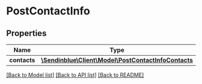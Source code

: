 # PostContactInfo

## Properties
Name | Type | Description | Notes
------------ | ------------- | ------------- | -------------
**contacts** | [**\Sendinblue\Client\Model\PostContactInfoContacts**](PostContactInfoContacts.md) |  | [optional] 

[[Back to Model list]](../README.md#documentation-for-models) [[Back to API list]](../README.md#documentation-for-api-endpoints) [[Back to README]](../README.md)


